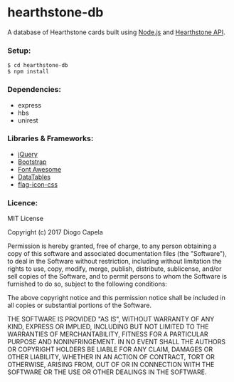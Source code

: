# hearthstone-db

A database of Hearthstone cards built using [Node.js](https://nodejs.org) and [Hearthstone API](http://hearthstoneapi.com).

### Setup:
```
$ cd hearthstone-db
$ npm install
```

### Dependencies:
* express
* hbs
* unirest

### Libraries & Frameworks:
* [jQuery](https://jquery.com)
* [Bootstrap](http://getbootstrap.com)
* [Font Awesome](http://fontawesome.io)
* [DataTables](https://datatables.net)
* [flag-icon-css](http://flag-icon-css.lip.is)

### Licence:

MIT License

Copyright (c) 2017 Diogo Capela

Permission is hereby granted, free of charge, to any person obtaining a copy
of this software and associated documentation files (the "Software"), to deal
in the Software without restriction, including without limitation the rights
to use, copy, modify, merge, publish, distribute, sublicense, and/or sell
copies of the Software, and to permit persons to whom the Software is
furnished to do so, subject to the following conditions:

The above copyright notice and this permission notice shall be included in all
copies or substantial portions of the Software.

THE SOFTWARE IS PROVIDED "AS IS", WITHOUT WARRANTY OF ANY KIND, EXPRESS OR
IMPLIED, INCLUDING BUT NOT LIMITED TO THE WARRANTIES OF MERCHANTABILITY,
FITNESS FOR A PARTICULAR PURPOSE AND NONINFRINGEMENT. IN NO EVENT SHALL THE
AUTHORS OR COPYRIGHT HOLDERS BE LIABLE FOR ANY CLAIM, DAMAGES OR OTHER
LIABILITY, WHETHER IN AN ACTION OF CONTRACT, TORT OR OTHERWISE, ARISING FROM,
OUT OF OR IN CONNECTION WITH THE SOFTWARE OR THE USE OR OTHER DEALINGS IN THE
SOFTWARE.
